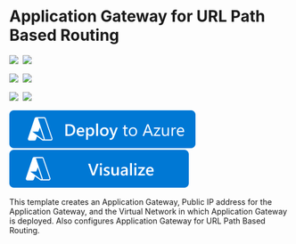 # Application Gateway for URL Path Based Routing

<IMG SRC="https://azurequickstartsservice.blob.core.windows.net/badges/201-application-gateway-url-path-based-routing/PublicLastTestDate.svg" />&nbsp;
<IMG SRC="https://azurequickstartsservice.blob.core.windows.net/badges/201-application-gateway-url-path-based-routing/PublicDeployment.svg" />&nbsp;

<IMG SRC="https://azurequickstartsservice.blob.core.windows.net/badges/201-application-gateway-url-path-based-routing/FairfaxLastTestDate.svg" />&nbsp;
<IMG SRC="https://azurequickstartsservice.blob.core.windows.net/badges/201-application-gateway-url-path-based-routing/FairfaxDeployment.svg" />&nbsp;

<IMG SRC="https://azurequickstartsservice.blob.core.windows.net/badges/201-application-gateway-url-path-based-routing/BestPracticeResult.svg" />&nbsp;
<IMG SRC="https://azurequickstartsservice.blob.core.windows.net/badges/201-application-gateway-url-path-based-routing/CredScanResult.svg" />&nbsp;

[![Deploy to Azure](https://raw.githubusercontent.com/Azure/azure-quickstart-templates/master/1-CONTRIBUTION-GUIDE/images/deploytoazure.svg)](https://portal.azure.com/#create/Microsoft.Template/uri/https%3A%2F%2Fraw.githubusercontent.com%2FAzure%2Fazure-quickstart-templates%2Fmaster%2F201-application-gateway-url-path-based-routing%2Fazuredeploy.json)
<a href="http://armviz.io/#/?load=https%3A%2F%2Fraw.githubusercontent.com%2FAzure%2Fazure-quickstart-templates%2Fmaster%2F201-application-gateway-url-path-based-routing%2Fazuredeploy.json" target="_blank">
    <img src="https://raw.githubusercontent.com/Azure/azure-quickstart-templates/master/1-CONTRIBUTION-GUIDE/images/visualizebutton.svg"/>
</a>

This template creates an Application Gateway, Public IP address for the Application Gateway, and the Virtual Network in which Application Gateway is deployed. Also configures Application Gateway for URL Path Based Routing.

